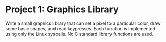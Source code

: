 # Project 1: Graphics Library

 Write a small graphics library that can set a pixel to a particular color, draw some basic shapes, and read keypresses.
 Each function is implemented using only the Linux syscalls. No C standard library functions are used.

